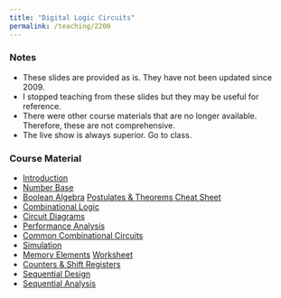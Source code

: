 ```yaml
---
title: "Digital Logic Circuits"
permalink: /teaching/2200
---
```


### Notes
* These slides are provided as is.  They have not been updated since 2009.
* I stopped teaching from these slides but they may be useful for reference.
* There were other course materials that are no longer available.  Therefore, these are not comprehensive.
* The live show is always superior. Go to class.

### Course Material
* [Introduction](/files/2200_01_Introduction.pdf)
* [Number Base](/files/2200_02_Number_Base.pdf)
* [Boolean Algebra](/files/2200_03_Boolean_Algebra.pdf) [Postulates & Theorems Cheat Sheet](/files/BOOLE.pdf)
* [Combinational Logic](/files/2200_04_Combinational.pdf)  
* [Circuit Diagrams](/files/2200_05_Circuit_Diagrams.pdf)  
* [Performance Analysis](/files/2200_06_Perf_Analysis.pdf)
* [Common Combinational Circuits](/files/2200_07_Common_Comb_Ckts.pdf)
* [Simulation](/files/2200_08_AUSIM.pdf)  
* [Memory Elements](/files/2200_09_Memory_Elements.pdf) [Worksheet](/files/2200_Memory_Element_Worksheets.pdf)
* [Counters & Shift Registers](/files/2200_10_Counters_Shift_registers.pdf)  
* [Sequential Design](/files/2200_11_Sequential_Design.pdf)  
* [Sequential Analysis](/files/2200_12_Sequential_Analysis.pdf)  






